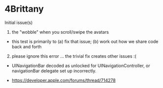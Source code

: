 # 4Brittany
Initial issue(s)

1. the "wobble" when you scroll/swipe the avatars
* this test is primarily to (a) fix that issue; (b) work out how we share code back and forth

2. please ignore this error ... the trivial fix creates other issues :(
* UINavigationBar decoded as unlocked for UINavigationController, or navigationBar delegate set up incorrectly.
- https://developer.apple.com/forums/thread/714278
